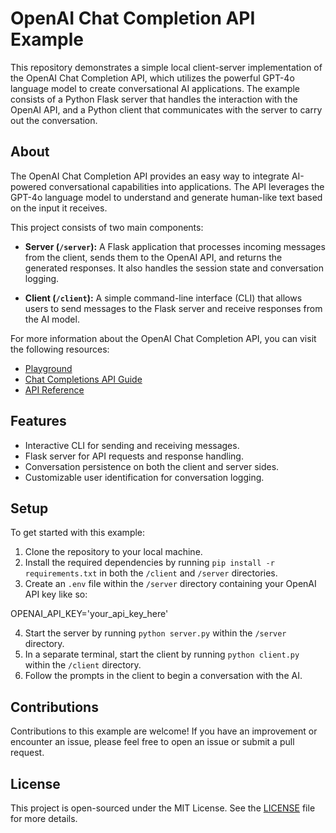# OpenAI Chat Completion API Example

This repository demonstrates a simple local client-server implementation of the OpenAI Chat Completion API, which utilizes the powerful GPT-4o language model to create conversational AI applications. The example consists of a Python Flask server that handles the interaction with the OpenAI API, and a Python client that communicates with the server to carry out the conversation.

## About

The OpenAI Chat Completion API provides an easy way to integrate AI-powered conversational capabilities into applications. The API leverages the GPT-4o language model to understand and generate human-like text based on the input it receives.

This project consists of two main components:

- **Server (`/server`):** A Flask application that processes incoming messages from the client, sends them to the OpenAI API, and returns the generated responses. It also handles the session state and conversation logging.

- **Client (`/client`):** A simple command-line interface (CLI) that allows users to send messages to the Flask server and receive responses from the AI model.

For more information about the OpenAI Chat Completion API, you can visit the following resources:

- [Playground](https://platform.openai.com/playground)
- [Chat Completions API Guide](https://platform.openai.com/docs/guides/gpt/chat-completions-api)
- [API Reference](https://platform.openai.com/docs/api-reference/chat)

## Features

- Interactive CLI for sending and receiving messages.
- Flask server for API requests and response handling.
- Conversation persistence on both the client and server sides.
- Customizable user identification for conversation logging.

## Setup

To get started with this example:

1. Clone the repository to your local machine.
2. Install the required dependencies by running `pip install -r requirements.txt` in both the `/client` and `/server` directories.
3. Create an `.env` file within the `/server` directory containing your OpenAI API key like so:

OPENAI_API_KEY='your_api_key_here'

4. Start the server by running `python server.py` within the `/server` directory.
5. In a separate terminal, start the client by running `python client.py` within the `/client` directory.
6. Follow the prompts in the client to begin a conversation with the AI.

## Contributions

Contributions to this example are welcome! If you have an improvement or encounter an issue, please feel free to open an issue or submit a pull request.

## License

This project is open-sourced under the MIT License. See the [LICENSE](LICENSE) file for more details.
